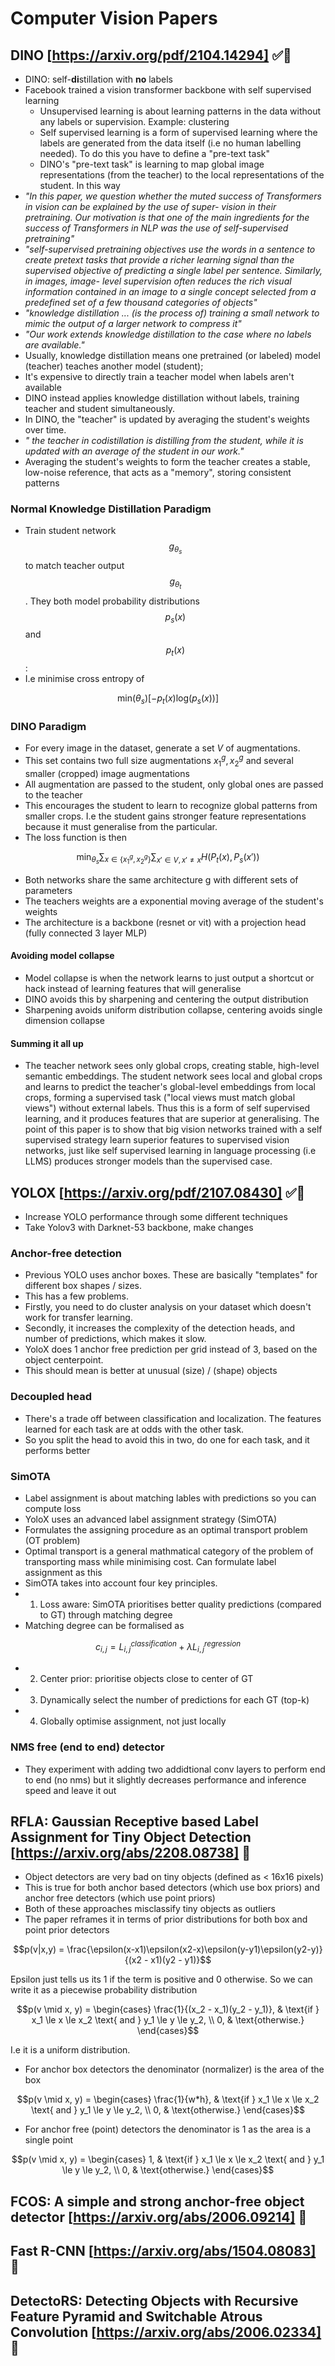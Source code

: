 # Computer Vision Papers

## DINO [https://arxiv.org/pdf/2104.14294] ✅📜
* DINO: self-**di**stillation with **no** labels
* Facebook trained a vision transformer backbone with self supervised learning
  * Unsupervised learning is about learning patterns in the data without any labels or supervision. Example: clustering
  * Self supervised learning is a form of supervised learning where the labels are generated from the data itself (i.e no human labelling needed). To do this you have to define a "pre-text task"
  * DINO's "pre-text task" is learning to map global image representations (from the teacher) to the local representations of the student. In this way 
* _"In this paper, we question whether the muted success of
Transformers in vision can be explained by the use of super-
vision in their pretraining. Our motivation is that one of the
main ingredients for the success of Transformers in NLP was
the use of self-supervised pretraining"_
* _"self-supervised pretraining objectives use the words
in a sentence to create pretext tasks that provide a richer
learning signal than the supervised objective of predicting
a single label per sentence. Similarly, in images, image-
level supervision often reduces the rich visual information
contained in an image to a single concept selected from a
predefined set of a few thousand categories of objects"_
* _"knowledge distillation ... (is the process of) training a small network to mimic the
output of a larger network to compress it"_
* _"Our work extends knowledge distillation to the case
where no labels are available."_
* Usually, knowledge distillation means one pretrained (or labeled) model (teacher) teaches another model (student); 
* It's expensive to directly train a teacher model when labels aren't available
* DINO instead applies knowledge distillation without labels, training teacher and student simultaneously.
* In DINO, the "teacher" is updated by averaging the student's weights over time.
* _" the teacher in
codistillation is distilling from the student, while it is
updated with an average of the student in our work."_
* Averaging the student's weights to form the teacher creates a stable, low-noise reference, that acts as a "memory", storing consistent patterns
### Normal Knowledge Distillation Paradigm
* Train student network $$g_{θ_{s}}$$ to match teacher output $$g_{θ_{t}}$$. They both model probability distributions $$p_{s}(x)$$ and $$p_{t}(x)$$: 
* I.e minimise cross entropy of
```math
\text{min} (\theta_{s})[-p_{t}(x) \text{log}(p_{s}(x))]
```
### DINO Paradigm
* For every image in the dataset, generate a set $V$ of augmentations. 
* This set contains two full size augmentations $x_{1}^{g},x_{2}^{g}$ and several smaller (cropped) image augmentations
* All augmentation are passed to the student, only global ones are passed to the teacher
* This encourages the student to learn to recognize global patterns from smaller crops. I.e the student gains stronger feature representations because it must generalise from the particular.
* The loss function is then
```math
\min_{\theta_s} \sum_{x \in \{x_1^g, x_2^g\}} \sum_{x' \in V, x' \neq x} H(P_t(x), P_s(x'))
```
* Both networks share the same architecture g with different sets of parameters
* The teachers weights are a exponential moving average of the student's weights
* The architecture is a backbone (resnet or vit) with a projection head (fully connected 3 layer MLP)
#### Avoiding model collapse
* Model collapse is when the network learns to just output a shortcut or hack instead of learning features that will generalise
* DINO avoids this by sharpening and centering the output distribution
* Sharpening avoids uniform distribution collapse, centering avoids single dimension collapse
#### Summing it all up
* The teacher network sees only global crops, creating stable, high-level semantic embeddings. The student network sees local and global crops and learns to predict the teacher's global-level embeddings from local crops, forming a supervised task ("local views must match global views") without external labels. Thus this is a form of self supervised learning, and it produces features that are superior at generalising. The point of this paper is to show that big vision networks trained with a self supervised strategy learn superior features to supervised vision networks, just like self supervised learning in language processing (i.e LLMS) produces stronger models than the supervised case.

## YOLOX [https://arxiv.org/pdf/2107.08430] ✅📜
* Increase YOLO performance through some different techniques
* Take Yolov3 with Darknet-53 backbone, make changes
### Anchor-free detection
* Previous YOLO uses anchor boxes. These are basically "templates" for different box shapes / sizes.
* This has a few problems.
* Firstly, you need to do cluster analysis on your dataset which doesn't work for transfer learning.
* Secondly, it increases the complexity of the detection heads, and number of predictions, which makes it slow. 
* YoloX does 1 anchor free prediction per grid instead of 3, based on the object centerpoint.
* This should mean is better at unusual (size) / (shape) objects
### Decoupled head 
* There's a trade off between classification and localization. The features learned for each task are at odds with the other task.
* So you split the head to avoid this in two, do one for each task, and it performs better
### SimOTA
* Label assignment is about matching lables with predictions so you can compute loss
* YoloX uses an advanced label assignment strategy (SimOTA)
* Formulates the assigning procedure as an optimal transport problem (OT problem) 
* Optimal transport is a general mathmatical category of the problem of transporting mass while minimising cost. Can formulate label assignment as this
* SimOTA takes into account four key principles. 
 * 1. Loss aware: SimOTA prioritises better quality predictions (compared to GT) through matching degree
 * Matching degree can be formalised as
```math
c_{i,j} = L_{i,j}^{classification} + \lambda L_{i,j}^{regression}
```
 * 2. Center prior: prioritise objects close to center of GT
 * 3. Dynamically select the number of predictions for each GT (top-k)
 * 4. Globally optimise assignment, not just locally
### NMS free (end to end) detector
* They experiment with adding two addidtional conv layers to perform end to end (no nms) but it slightly decreases performance and inference speed and leave it out

## RFLA: Gaussian Receptive based Label Assignment for Tiny Object Detection [https://arxiv.org/abs/2208.08738] 📜
* Object detectors are very bad on tiny objects (defined as < 16x16 pixels)
* This is true for both anchor based detectors (which use box priors) and anchor free detectors (which use point priors)
* Both of these approaches misclassify tiny objects as outliers
* The paper reframes it in terms of prior distributions for both box and point prior detectors
```math
p(v|x,y) = \frac{\epsilon(x-x1)\epsilon(x2-x)\epsilon(y-y1)\epsilon(y2-y)}{(x2 - x1)(y2 - y1)}
```
Epsilon just tells us its 1 if the term is positive and 0 otherwise. So we can write it as a piecewise probability distribution
```math
p(v \mid x, y) =
\begin{cases}
\frac{1}{(x_2 - x_1)(y_2 - y_1)}, & \text{if } x_1 \le x \le x_2 \text{ and } y_1 \le y \le y_2, \\
0, & \text{otherwise.}
\end{cases}
```
I.e it is a uniform distribution.
* For anchor box detectors the denominator (normalizer) is the area of the box
```math
p(v \mid x, y) =
\begin{cases}
\frac{1}{w*h}, & \text{if } x_1 \le x \le x_2 \text{ and } y_1 \le y \le y_2, \\
0, & \text{otherwise.}
\end{cases}
```
* For anchor free (point) detectors the denominator is 1 as the area is a single point
```math
p(v \mid x, y) =
\begin{cases}
1, & \text{if } x_1 \le x \le x_2 \text{ and } y_1 \le y \le y_2, \\
0, & \text{otherwise.}
\end{cases}
```
## FCOS: A simple and strong anchor-free object detector [https://arxiv.org/abs/2006.09214] 📜

## Fast R-CNN [https://arxiv.org/abs/1504.08083] 📜

## DetectoRS: Detecting Objects with Recursive Feature Pyramid and Switchable Atrous Convolution [https://arxiv.org/abs/2006.02334] 📜
